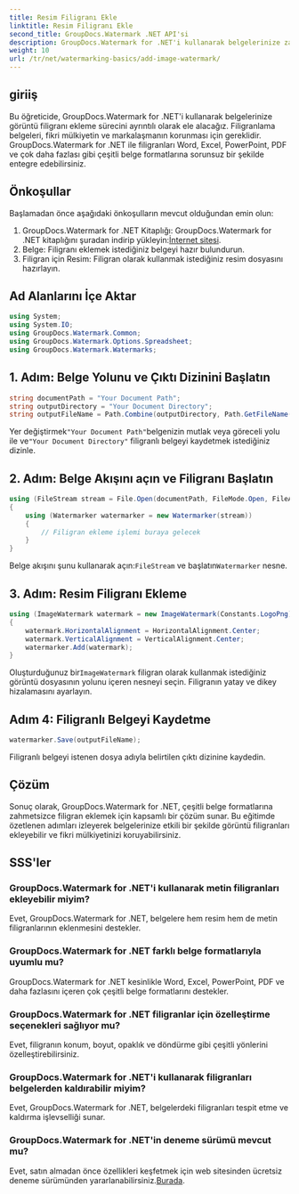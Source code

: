 ```yaml
---
title: Resim Filigranı Ekle
linktitle: Resim Filigranı Ekle
second_title: GroupDocs.Watermark .NET API'si
description: GroupDocs.Watermark for .NET'i kullanarak belgelerinize zahmetsizce görüntü filigranları ekleyin. Fikri mülkiyetinizi kolaylıkla koruyun.
weight: 10
url: /tr/net/watermarking-basics/add-image-watermark/
---
```

## giriiş
Bu öğreticide, GroupDocs.Watermark for .NET'i kullanarak belgelerinize görüntü filigranı ekleme sürecini ayrıntılı olarak ele alacağız. Filigranlama belgeleri, fikri mülkiyetin ve markalaşmanın korunması için gereklidir. GroupDocs.Watermark for .NET ile filigranları Word, Excel, PowerPoint, PDF ve çok daha fazlası gibi çeşitli belge formatlarına sorunsuz bir şekilde entegre edebilirsiniz.
## Önkoşullar
Başlamadan önce aşağıdaki önkoşulların mevcut olduğundan emin olun:
1.  GroupDocs.Watermark for .NET Kitaplığı: GroupDocs.Watermark for .NET kitaplığını şuradan indirip yükleyin:[İnternet sitesi](https://releases.groupdocs.com/Watermark/net/).
2. Belge: Filigranı eklemek istediğiniz belgeyi hazır bulundurun.
3. Filigran için Resim: Filigran olarak kullanmak istediğiniz resim dosyasını hazırlayın.

## Ad Alanlarını İçe Aktar
```csharp
using System;
using System.IO;
using GroupDocs.Watermark.Common;
using GroupDocs.Watermark.Options.Spreadsheet;
using GroupDocs.Watermark.Watermarks;
```
## 1. Adım: Belge Yolunu ve Çıktı Dizinini Başlatın
```csharp
string documentPath = "Your Document Path";
string outputDirectory = "Your Document Directory";
string outputFileName = Path.Combine(outputDirectory, Path.GetFileName(documentPath));
```
 Yer değiştirmek`"Your Document Path"`belgenizin mutlak veya göreceli yolu ile ve`"Your Document Directory"` filigranlı belgeyi kaydetmek istediğiniz dizinle.
## 2. Adım: Belge Akışını açın ve Filigranı Başlatın
```csharp
using (FileStream stream = File.Open(documentPath, FileMode.Open, FileAccess.ReadWrite))
{
    using (Watermarker watermarker = new Watermarker(stream))
    {
        // Filigran ekleme işlemi buraya gelecek
    }
}
```
 Belge akışını şunu kullanarak açın:`FileStream` ve başlatın`Watermarker` nesne.
## 3. Adım: Resim Filigranı Ekleme
```csharp
using (ImageWatermark watermark = new ImageWatermark(Constants.LogoPng))
{
    watermark.HorizontalAlignment = HorizontalAlignment.Center;
    watermark.VerticalAlignment = VerticalAlignment.Center;
    watermarker.Add(watermark);
}
```
 Oluşturduğunuz bir`ImageWatermark` filigran olarak kullanmak istediğiniz görüntü dosyasının yolunu içeren nesneyi seçin. Filigranın yatay ve dikey hizalamasını ayarlayın.
## Adım 4: Filigranlı Belgeyi Kaydetme
```csharp
watermarker.Save(outputFileName);
```
Filigranlı belgeyi istenen dosya adıyla belirtilen çıktı dizinine kaydedin.

## Çözüm
Sonuç olarak, GroupDocs.Watermark for .NET, çeşitli belge formatlarına zahmetsizce filigran eklemek için kapsamlı bir çözüm sunar. Bu eğitimde özetlenen adımları izleyerek belgelerinize etkili bir şekilde görüntü filigranları ekleyebilir ve fikri mülkiyetinizi koruyabilirsiniz.
## SSS'ler
### GroupDocs.Watermark for .NET'i kullanarak metin filigranları ekleyebilir miyim?
Evet, GroupDocs.Watermark for .NET, belgelere hem resim hem de metin filigranlarının eklenmesini destekler.
### GroupDocs.Watermark for .NET farklı belge formatlarıyla uyumlu mu?
GroupDocs.Watermark for .NET kesinlikle Word, Excel, PowerPoint, PDF ve daha fazlasını içeren çok çeşitli belge formatlarını destekler.
### GroupDocs.Watermark for .NET filigranlar için özelleştirme seçenekleri sağlıyor mu?
Evet, filigranın konum, boyut, opaklık ve döndürme gibi çeşitli yönlerini özelleştirebilirsiniz.
### GroupDocs.Watermark for .NET'i kullanarak filigranları belgelerden kaldırabilir miyim?
Evet, GroupDocs.Watermark for .NET, belgelerdeki filigranları tespit etme ve kaldırma işlevselliği sunar.
### GroupDocs.Watermark for .NET'in deneme sürümü mevcut mu?
 Evet, satın almadan önce özellikleri keşfetmek için web sitesinden ücretsiz deneme sürümünden yararlanabilirsiniz.[Burada](https://releases.groupdocs.com/).